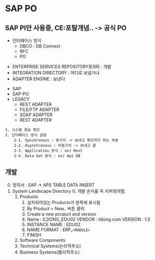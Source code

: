 # SAP PO
## SAP PI만 사용중, CE:포탈개념.. -> 공식 PO

* 인터페이스 방식
    * DBCO : DB Connect
    * RFC
    * PO

- ENTERPRISE SERVICES REPOSITORY(ESR) : 개발
- INTEGRATION DIRECTORY :  어디로 보낼거냐
- ADAPTER ENGINE : 보낸다

+ SAP
+ SAP-PO
+ LEGACY
    + REST ADAPTER
    + FILE/FTP ADAPTER
    + SOAP ADAPTER
    + REST ADAPTER

```
1. 시스템 정보 확인
2. 인터페이스 방식 설정
    2-1. Synchronous : 동기식 -> 보내고 확인까지 하는 부분
    2-2. Asynchronous : 비동기식 -> 보내고 끝
    2-3. Application 방식 : ex) Rest
    2-4. Data Get 방식 : ex) Api DB
```

## 개발
0. 정의서 : SAP -> APS TABLE DATA INSERT
1. System Landscape Directory
    0. 개발 순서를 꼭 지켜줘야함.
    1. Products
        1. 설치되어있는 Products가 왼쪽에 표시됨
        2. By Product > New.. 버튼 클릭
        3. Create a new product and version
        4.  Name : ILDONG_EDU02  VENDOR : ildong.com  VERSION : 1.0
        5. INSTANCE NAME : EDU02
        6. NAME FORMAT : ERP_`<MODULE>`
        7. FINISH
    2. Software Components
    3. Technical Systems(논리적주소)
    4. Business Systems(물리적주소)